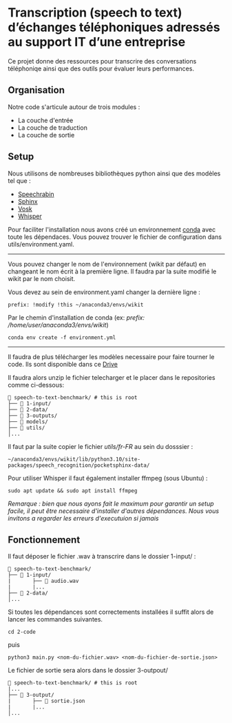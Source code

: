 # Transcription (speech to text) d’échanges téléphoniques adressés au support IT d’une entreprise

Ce projet donne des ressources pour transcrire des conversations téléphoniqe ainsi que des outils pour évaluer leurs performances.

## Organisation
Notre code s'articule autour de trois modules :

* La couche d'entrée
* La couche de traduction
* La couche de sortie

## Setup
Nous utilisons de nombreuses bibliothèques python ainsi que des modèles tel que :
* [Speechrabin](https://speechbrain.github.io/)
* [Sphinx](https://cmusphinx.github.io/)
* [Vosk](https://alphacephei.com/vosk/)
* [Whisper](https://github.com/openai/whisper)  
  
Pour faciliter l'installation nous avons créé un environnement [conda](https://docs.conda.io/en/latest/) avec toute les dépendaces. Vous pouvez trouver le fichier de configuration dans utils/environment.yaml.  

---------------------------------------
Vous pouvez changer le nom de l'environnement (wikit par défaut) en changeant le nom écrit à la première ligne. Il faudra par la suite modifié le wikit par le nom choisit.

Vous devez au sein de environment.yaml changer la dernière ligne :

    prefix: !modify !this ~/anaconda3/envs/wikit

Par le chemin d'installation de conda (ex: _prefix: /home/user/anaconda3/envs/wikit_)

    conda env create -f environment.yml  
    
 
---------------------------------------

    
Il faudra de plus télécharger les modèles necessaire pour faire tourner le code. Ils sont disponible dans ce [Drive](https://drive.google.com/drive/folders/1J2lzr-wJGA_9SSn_876XJvbMTBzvRhkX?usp=share_link)  

Il faudra alors unzip le fichier telecharger et le placer dans le repositories comme ci-dessous:
```
📂 speech-to-text-benchmark/ # this is root
├── 📂 1-input/
├── 📂 2-data/
├── 📂 3-outputs/
├── 📂 models/
├── 📂 utils/
│...
```
Il faut par la suite copier le fichier _utils/fr-FR_ au sein du dosssier :  

    ~/anaconda3/envs/wikit/lib/python3.10/site-packages/speech_recognition/pocketsphinx-data/ 
     
Pour utiliser Whisper il faut également installer ffmpeg (sous Ubuntu) :

    sudo apt update && sudo apt install ffmpeg
    
    
*Remarque : bien que nous ayons fait le maximum pour garantir un setup facile, il peut être necessaire d'installer d'autres dépendances. Nous vous invitons a regarder les erreurs d'executuion si jamais*

## Fonctionnement  

Il faut déposer le fichier .wav à transcrire dans le dossier 1-input/ :  

```
📂 speech-to-text-benchmark/ 
├── 📂 1-input/
|       ├── 📜 audio.wav
|       |...
├── 📂 2-data/
│...
```
Si toutes les dépendances sont correctements installées il suffit alors de lancer les commandes suivantes. 

    cd 2-code  
    
puis 

    python3 main.py <nom-du-fichier.wav> <nom-du-fichier-de-sortie.json>

Le fichier de sortie sera alors dans le dossier 3-outpout/

```
📂 speech-to-text-benchmark/ # this is root
|...
├── 📂 3-output/
|       ├── 📜 sortie.json
|       |...
│...
```
